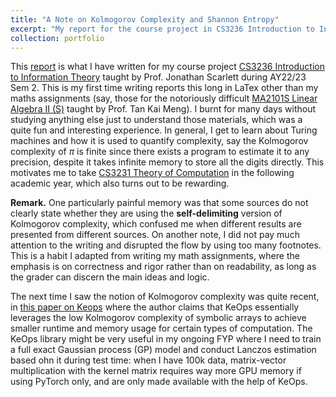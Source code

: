 ```yaml
---
title: "A Note on Kolmogorov Complexity and Shannon Entropy"
excerpt: "My report for the course project in CS3236 Introduction to Information Theory."
collection: portfolio
---
```


This [report](./CS3236_KolmogorovComplexity.pdf) is what I have written for my course project [CS3236 Introduction to Information Theory](https://nusmods.com/courses/CS3236/introduction-to-information-theory) taught by Prof. Jonathan Scarlett during AY22/23 Sem 2. This is my first time writing reports this long in LaTex other than my maths assignments (say, those for the notoriously difficult [MA2101S Linear Algebra II (S)](https://nusmods.com/courses/MA2101S/linear-algebra-ii-s) taught by Prof. Tan Kai Meng). I burnt for many days without studying anything else just to understand those materials, which was a quite fun and interesting experience. In general, I get to learn about Turing machines and how it is used to quantify complexity, say the Kolmogorov complexity of $\pi$ is finite since there exists a program to estimate it to any precision, despite it takes infinite memory to store all the digits directly. This motivates me to take [CS3231 Theory of Computation](https://nusmods.com/courses/CS3231/theory-of-computation) in the following academic year, which also turns out to be rewarding.

**Remark.** One particularly painful memory was that some sources do not clearly state whether they are using the **self-delimiting** version of Kolmogorov complexity, which confused me when different results are presented from different sources. On another note, I did not pay much attention to the writing and disrupted the flow by using too many footnotes. This is a habit I adapted from writing my math assignments, where the emphasis is on correctness and rigor rather than on readability, as long as the grader can discern the main ideas and logic.

The next time I saw the notion of Kolmogorov complexity was quite recent, in [this paper on Keops](https://proceedings.neurips.cc/paper/2020/hash/a6292668b36ef412fa3c4102d1311a62-Abstract.html) where the author claims that KeOps essentially leverages the low Kolmogorov complexity of symbolic arrays to achieve smaller runtime and memory usage for certain types of computation. The KeOps library might be very useful in my ongoing FYP where I need to train a full exact Gaussian process (GP) model and conduct Lanczos estimation based ohn it during test time: when I have 100k data, matrix-vector multiplication with the kernel matrix requires way more GPU memory if using PyTorch only, and are only made available with the help of KeOps.